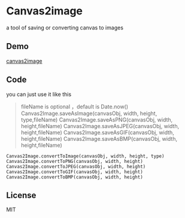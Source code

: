 # Canvas2image #
a tool of saving or converting canvas to images

## Demo ##
[canvas2image](http://hongru.github.com/proj/canvas2image/index.html)

## Code ##
you can just use it like this
> fileName is optional ，default is Date.now()
    Canvas2Image.saveAsImage(canvasObj, width, height, type,fileName)
    Canvas2Image.saveAsPNG(canvasObj, width, height,fileName)
    Canvas2Image.saveAsJPEG(canvasObj, width, height,fileName)
    Canvas2Image.saveAsGIF(canvasObj, width, height,fileName)
    Canvas2Image.saveAsBMP(canvasObj, width, height,fileName)
    
    Canvas2Image.convertToImage(canvasObj, width, height, type)
    Canvas2Image.convertToPNG(canvasObj, width, height)
    Canvas2Image.convertToJPEG(canvasObj, width, height)
    Canvas2Image.convertToGIF(canvasObj, width, height)
    Canvas2Image.convertToBMP(canvasObj, width, height)
    
## License
MIT
